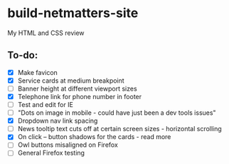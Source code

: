 # build-netmatters-site
My HTML and CSS review

## To-do:
- [x] Make favicon
- [x] Service cards at medium breakpoint
- [ ] Banner height at different viewport sizes
- [x] Telephone link for phone number in footer
- [ ] Test and edit for IE
- [ ] "Dots on image in mobile - could have just been a dev tools issues"
- [x] Dropdown nav link spacing
- [ ] News tooltip text cuts off at certain screen sizes - horizontal scrolling
- [x] On click – button shadows for the cards - read more
- [ ] Owl buttons misaligned on Firefox
- [ ] General Firefox testing
